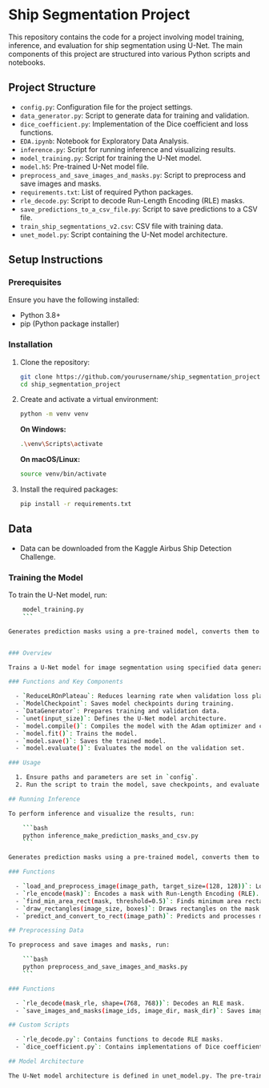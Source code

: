 # Ship Segmentation Project

This repository contains the code for a project involving model training, inference, and evaluation for ship segmentation using U-Net. The main components of this project are structured into various Python scripts and notebooks.

## Project Structure

  - `config.py`: Configuration file for the project settings.
  - `data_generator.py`: Script to generate data for training and validation.
  - `dice_coefficient.py`: Implementation of the Dice coefficient and loss functions.
  - `EDA.ipynb`: Notebook for Exploratory Data Analysis.
  - `inference.py`: Script for running inference and visualizing results.
  - `model_training.py`: Script for training the U-Net model.
  - `model.h5`: Pre-trained U-Net model file.
  - `preprocess_and_save_images_and_masks.py`: Script to preprocess and save images and masks.
  - `requirements.txt`: List of required Python packages.
  - `rle_decode.py`: Script to decode Run-Length Encoding (RLE) masks.
  - `save_predictions_to_a_csv_file.py`: Script to save predictions to a CSV file.
  - `train_ship_segmentations_v2.csv`: CSV file with training data.
  - `unet_model.py`: Script containing the U-Net model architecture.

## Setup Instructions

### Prerequisites

Ensure you have the following installed:

  - Python 3.8+
  - pip (Python package installer)

### Installation

1. Clone the repository:

    ```bash
    git clone https://github.com/yourusername/ship_segmentation_project.git
    cd ship_segmentation_project
    ```

2. Create and activate a virtual environment:

    ```bash
    python -m venv venv
    ```

    **On Windows:**

    ```bash
    .\venv\Scripts\activate
    ```

    **On macOS/Linux:**

    ```bash
    source venv/bin/activate
    ```

3. Install the required packages:

    ```bash
    pip install -r requirements.txt
    ```

## Data

  - Data can be downloaded from the Kaggle Airbus Ship Detection Challenge.

### Training the Model

To train the U-Net model, run:

```bash
    model_training.py
    ```

Generates prediction masks using a pre-trained model, converts them to rectangular regions, and saves masks and results in CSV format.


### Overview

Trains a U-Net model for image segmentation using specified data generators, with learning rate scheduling and model checkpointing.

### Functions and Key Components

  - `ReduceLROnPlateau`: Reduces learning rate when validation loss plateaus.
  - `ModelCheckpoint`: Saves model checkpoints during training.
  - `DataGenerator`: Prepares training and validation data.
  - `unet(input_size)`: Defines the U-Net model architecture.
  - `model.compile()`: Compiles the model with the Adam optimizer and custom loss/metrics.
  - `model.fit()`: Trains the model.
  - `model.save()`: Saves the trained model.
  - `model.evaluate()`: Evaluates the model on the validation set.

### Usage

  1. Ensure paths and parameters are set in `config`.
  2. Run the script to train the model, save checkpoints, and evaluate performance.

## Running Inference

To perform inference and visualize the results, run:

    ```bash
    python inference_make_prediction_masks_and_csv.py
    ```

Generates prediction masks using a pre-trained model, converts them to rectangular regions, and saves masks and results in CSV format.

### Functions

  - `load_and_preprocess_image(image_path, target_size=(128, 128))`: Loads and preprocesses an image.
  - `rle_encode(mask)`: Encodes a mask with Run-Length Encoding (RLE).
  - `find_min_area_rect(mask, threshold=0.5)`: Finds minimum area rectangles in the mask.
  - `draw_rectangles(image_size, boxes)`: Draws rectangles on the mask.
  - `predict_and_convert_to_rect(image_path)`: Predicts and processes mask from an image.

## Preprocessing Data

To preprocess and save images and masks, run:

    ```bash
    python preprocess_and_save_images_and_masks.py
    ```

### Functions

  - `rle_decode(mask_rle, shape=(768, 768))`: Decodes an RLE mask.
  - `save_images_and_masks(image_ids, image_dir, mask_dir)`: Saves images and masks, handles corrupted files.

## Custom Scripts

  - `rle_decode.py`: Contains functions to decode RLE masks.
  - `dice_coefficient.py`: Contains implementations of Dice coefficient and loss functions.

## Model Architecture

The U-Net model architecture is defined in unet_model.py. The pre-trained model is saved as `model.h5`.

